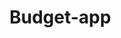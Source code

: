 # Budget-app

<!-- Next steps
add local storage
add online storage/download to excel
responsive
new UI
add notes
 -->
